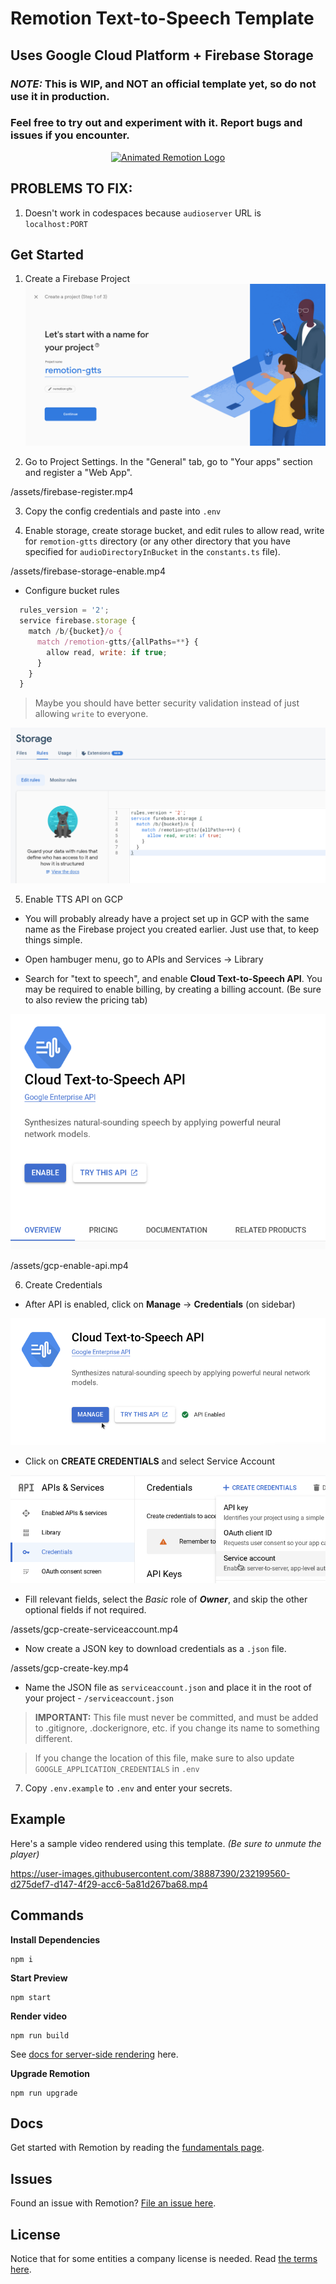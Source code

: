 # Remotion Text-to-Speech Template

## Uses Google Cloud Platform + Firebase Storage

### **_NOTE:_** This is WIP, and **NOT** an official template yet, so do not use it in production.

### Feel free to try out and experiment with it. Report bugs and issues if you encounter.

<p align="center">
  <a href="https://github.com/remotion-dev/logo">
    <picture>
      <source media="(prefers-color-scheme: dark)" srcset="https://github.com/remotion-dev/logo/raw/main/animated-logo-banner-dark.gif">
      <img alt="Animated Remotion Logo" src="https://github.com/remotion-dev/logo/raw/main/animated-logo-banner-light.gif">
    </picture>
  </a>
</p>

## PROBLEMS TO FIX:

1. Doesn't work in codespaces because `audioserver` URL is `localhost:PORT`

## Get Started

1. Create a Firebase Project
   ![Create project](./assets/firebase-create.png)

2. Go to Project Settings. In the "General" tab, go to "Your apps" section and register a "Web App".

<!-- VIDEO -->

/assets/firebase-register.mp4

3. Copy the config credentials and paste into `.env`

4. Enable storage, create storage bucket, and edit rules to allow read, write for `remotion-gtts` directory (or any other directory that you have specified for `audioDirectoryInBucket` in the `constants.ts` file).

<!-- VIDEO -->

/assets/firebase-storage-enable.mp4

- Configure bucket rules

```js
  rules_version = '2';
  service firebase.storage {
    match /b/{bucket}/o {
      match /remotion-gtts/{allPaths=**} {
        allow read, write: if true;
      }
    }
  }
```

> Maybe you should have better security validation instead of just allowing `write` to everyone.

![Create rules](./assets/firebase-storage-rules.png)

5. Enable TTS API on GCP

- You will probably already have a project set up in GCP with the same name as the Firebase project you created earlier. Just use that, to keep things simple.

- Open hambuger menu, go to APIs and Services -> Library
- Search for "text to speech", and enable **Cloud Text-to-Speech API**. You may be required to enable billing, by creating a billing account. (Be sure to also review the pricing tab)

![Create credentials](/assets/gcp-enable-api.png)

<!-- VIDEO -->

/assets/gcp-enable-api.mp4

6. Create Credentials

- After API is enabled, click on **Manage** -> **Credentials** (on sidebar)

![Create credentials](/assets/gcp-manage-api.png)

- Click on **CREATE CREDENTIALS** and select Service Account

![Create credentials](/assets/gcp-create-credentials.png)

- Fill relevant fields, select the _Basic_ role of **_Owner_**, and skip the other optional fields if not required.

<!-- VIDEO -->

/assets/gcp-create-serviceaccount.mp4

- Now create a JSON key to download credentials as a `.json` file.

<!-- VIDEO -->

/assets/gcp-create-key.mp4

- Name the JSON file as `serviceaccount.json` and place it in the root of your project - `/serviceaccount.json`

> **IMPORTANT:** This file must never be committed, and must be added to .gitignore, .dockerignore, etc. if you change its name to something different.

> If you change the location of this file, make sure to also update `GOOGLE_APPLICATION_CREDENTIALS` in `.env`

7. Copy `.env.example` to `.env` and enter your secrets.

## Example

Here's a sample video rendered using this template. _(Be sure to unmute the player)_

https://user-images.githubusercontent.com/38887390/232199560-d275def7-d147-4f29-acc6-5a81d267ba68.mp4

## Commands

**Install Dependencies**

```console
npm i
```

**Start Preview**

```console
npm start
```

**Render video**

```console
npm run build
```

See [docs for server-side rendering](https://www.remotion.dev/docs/ssr) here.

**Upgrade Remotion**

```console
npm run upgrade
```

## Docs

Get started with Remotion by reading the [fundamentals page](https://www.remotion.dev/docs/the-fundamentals).

## Issues

Found an issue with Remotion? [File an issue here](https://github.com/JonnyBurger/remotion/issues/new).

## License

Notice that for some entities a company license is needed. Read [the terms here](https://github.com/JonnyBurger/remotion/blob/main/LICENSE.md).
